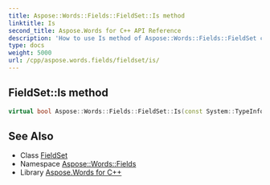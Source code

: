 ```yaml
---
title: Aspose::Words::Fields::FieldSet::Is method
linktitle: Is
second_title: Aspose.Words for C++ API Reference
description: 'How to use Is method of Aspose::Words::Fields::FieldSet class in C++.'
type: docs
weight: 5000
url: /cpp/aspose.words.fields/fieldset/is/
---
```

## FieldSet::Is method




```cpp
virtual bool Aspose::Words::Fields::FieldSet::Is(const System::TypeInfo &target) const override
```

## See Also

* Class [FieldSet](../)
* Namespace [Aspose::Words::Fields](../../)
* Library [Aspose.Words for C++](../../../)
